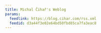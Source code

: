 ```yaml
---
title: Michal Čihař's Weblog
params:
  feedlink: https://blog.cihar.com/rss.xml
  feedid: d3a44f3e02e64bd50fbd85ca7fa3eac8
---
```

